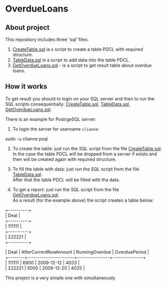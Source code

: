 # OverdueLoans

## About project
This repository includes three 'sql' files:  
  1. [CreateTable.sql](https://github.com/DmitryOstroushko/OverdueLoans/blob/main/CreateTable.sql) ia s script to create a table PDCL with required structure.  
  2. [TableData.sql](https://github.com/DmitryOstroushko/OverdueLoans/blob/main/TableData.sql) is a script to add data into the table PDCL.  
  3. [GetOverdueLoans.sql](https://github.com/DmitryOstroushko/OverdueLoans/blob/main/GetOverdueLoans.sql) - is a script to get result table about overdue loans.  

## How it works
To get result you should to login on your SQL server and then to run the SQL scripts consequentially: [CreateTable.sql](https://github.com/DmitryOstroushko/OverdueLoans/blob/main/CreateTable.sql), [TableData.sql](https://github.com/DmitryOstroushko/OverdueLoans/blob/main/TableData.sql), [GetOverdueLoans.sql](https://github.com/DmitryOstroushko/OverdueLoans/blob/main/GetOverdueLoans.sql).  

There is an example for PostrgeSQL server:  

1. To login the server for username `clianne`:  

sudo -u clianne psql  

2. To create the table: just run the SQL script from the file [CreateTable.sql](https://github.com/DmitryOstroushko/OverdueLoans/blob/main/CreateTable.sql).  
In the case the table PDCL will be dropped from a server if exists and then will be created again with required structure.  

3. To fill the table with data: just run the SQL script from the file [TableData.sql](https://github.com/DmitryOstroushko/OverdueLoans/blob/main/TableData.sql).  
After that the table PDCL will be filled with tha data.  

4. To get a report: just run the SQL script from the file [GetOverdueLoans.sql](https://github.com/DmitryOstroushko/OverdueLoans/blob/main/GetOverdueLoans.sql).  
As a result (for the example above) the script creates a table below:  

+----------+  
|  Deal    |  
+----------+  
|  111111  |  
+----------+  
|  222221  |  
+----------+  


|  Deal  | AfterCurrentRowAmount | RunningOverdue | OverduePeriod |  
+--------+-----------------------+----------------+---------------+  
| 111111 |                  6900 |  2009-12-12    |          4033 |  
| 222221 |                  5000 |  2009-12-20    |          4025 |   

This project is a very simple one with simultaneously 
